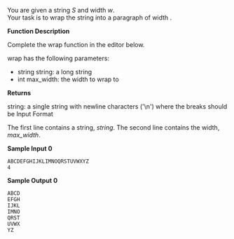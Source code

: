You are given a string *S* and width *w*.  
Your task is to wrap the string into a paragraph of width .

**Function Description**

Complete the wrap function in the editor below.

wrap has the following parameters:

* string string: a long string
* int max_width: the width to wrap to

**Returns**

string: a single string with newline characters ('\n') where the breaks should be
Input Format

The first line contains a string, *string*.
The second line contains the width, *max_width*.


**Sample Input 0**

```
ABCDEFGHIJKLIMNOQRSTUVWXYZ
4
```
**Sample Output 0**

```
ABCD
EFGH
IJKL
IMNO
QRST
UVWX
YZ
```